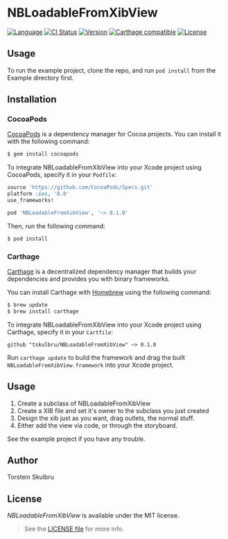# NBLoadableFromXibView

[![Language](http://img.shields.io/badge/language-swift-brightgreen.svg?style=flat
             )](https://developer.apple.com/swift)
[![CI Status](http://img.shields.io/travis/tskulbru/NBLoadableFromXibView.svg?style=flat)](https://travis-ci.org/tskulbru/NBLoadableFromXibView)
[![Version](https://img.shields.io/cocoapods/v/NBLoadableFromXibView.svg?style=flat)](http://cocoapods.org/pods/NBLoadableFromXibView)
[![Carthage compatible](https://img.shields.io/badge/Carthage-compatible-4BC51D.svg?style=flat)](https://github.com/Carthage/Carthage)
[![License](https://img.shields.io/cocoapods/l/NBLoadableFromXibView.svg?style=flat)](http://cocoapods.org/pods/NBLoadableFromXibView)

## Usage

To run the example project, clone the repo, and run `pod install` from the Example directory first.

## Installation
### CocoaPods

[CocoaPods](http://cocoapods.org) is a dependency manager for Cocoa projects. You can install it with the following command:

```bash
$ gem install cocoapods
```

To integrate NBLoadableFromXibView into your Xcode project using CocoaPods, specify it in your `Podfile`:

```ruby
source 'https://github.com/CocoaPods/Specs.git'
platform :ios, '8.0'
use_frameworks!

pod 'NBLoadableFromXibView', '~> 0.1.0'
```

Then, run the following command:

```bash
$ pod install
```

### Carthage

[Carthage](https://github.com/Carthage/Carthage) is a decentralized dependency manager that builds your dependencies and provides you with binary frameworks.

You can install Carthage with [Homebrew](http://brew.sh/) using the following command:

```bash
$ brew update
$ brew install carthage
```

To integrate NBLoadableFromXibView into your Xcode project using Carthage, specify it in your `Cartfile`:

```ogdl
github "tskulbru/NBLoadableFromXibView" ~> 0.1.0
```

Run `carthage update` to build the framework and drag the built `NBLoadableFromXibView.framework` into your Xcode project.

## Usage
1. Create a subclass of NBLoadableFromXibView
2. Create a XIB file and set it's owner to the subclass you just created
3. Design the xib just as you want, drag outlets, the normal stuff.
4. Either add the view via code, or through the storyboard. 

See the example project if you have any trouble.

## Author

Torstein Skulbru

## License

_NBLoadableFromXibView_ is available under the MIT license. 

> See the [LICENSE file](LICENSE) for more info.
